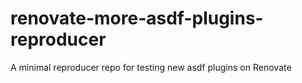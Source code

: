 # renovate-more-asdf-plugins-reproducer
A minimal reproducer repo for testing new asdf plugins on Renovate
